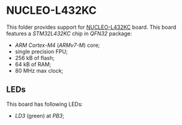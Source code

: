 NUCLEO-L432KC
=============

This folder provides support for [NUCLEO-L432KC](https://www.st.com/en/evaluation-tools/nucleo-l432kc.html) board. This
board features a *STM32L432KC* chip in *QFN32* package:
- *ARM Cortex-M4* (*ARMv7-M*) core;
- single precision FPU;
- 256 kB of flash;
- 64 kB of RAM;
- 80 MHz max clock;

LEDs
----

This board has following LEDs:
- *LD3* (green) at *PB3*;
